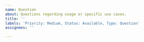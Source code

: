```yaml
---
name: Question
about: Questions regarding usage or specific use cases.
title: ''
labels: 'Priority: Medium, Status: Available, Type: Question'
assignees: ''

---
```



